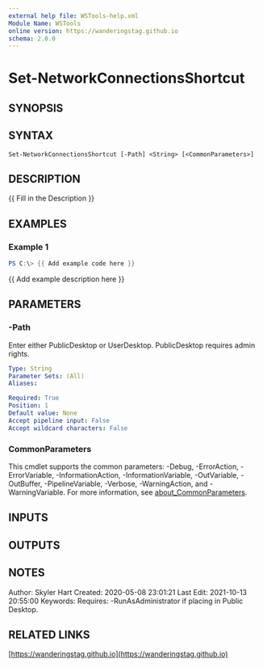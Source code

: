 ```yaml
---
external help file: WSTools-help.xml
Module Name: WSTools
online version: https://wanderingstag.github.io
schema: 2.0.0
---
```


# Set-NetworkConnectionsShortcut

## SYNOPSIS

## SYNTAX

```
Set-NetworkConnectionsShortcut [-Path] <String> [<CommonParameters>]
```

## DESCRIPTION
{{ Fill in the Description }}

## EXAMPLES

### Example 1
```powershell
PS C:\> {{ Add example code here }}
```

{{ Add example description here }}

## PARAMETERS

### -Path
Enter either PublicDesktop or UserDesktop.
PublicDesktop requires admin rights.

```yaml
Type: String
Parameter Sets: (All)
Aliases:

Required: True
Position: 1
Default value: None
Accept pipeline input: False
Accept wildcard characters: False
```

### CommonParameters
This cmdlet supports the common parameters: -Debug, -ErrorAction, -ErrorVariable, -InformationAction, -InformationVariable, -OutVariable, -OutBuffer, -PipelineVariable, -Verbose, -WarningAction, and -WarningVariable. For more information, see [about_CommonParameters](http://go.microsoft.com/fwlink/?LinkID=113216).

## INPUTS

## OUTPUTS

## NOTES
Author: Skyler Hart
Created: 2020-05-08 23:01:21
Last Edit: 2021-10-13 20:55:00
Keywords:
Requires:
    -RunAsAdministrator if placing in Public Desktop.

## RELATED LINKS

[https://wanderingstag.github.io](https://wanderingstag.github.io)

